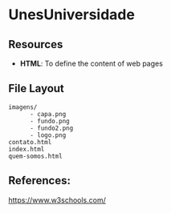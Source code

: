 <h1>UnesUniversidade</h1>

## Resources

* <b>HTML</b>: To define the content of web pages

## File Layout
    imagens/                     
          - capa.png
          - fundo.png
          - fundo2.png
          - logo.png
    contato.html  
    index.html
    quem-somos.html
    
## References:
https://www.w3schools.com/
